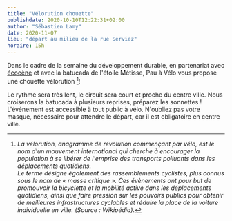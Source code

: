 ```yaml
---
title: "Vélorution chouette"
publishdate: 2020-10-10T12:22:31+02:00
author: "Sébastien Lamy"
date: 2020-11-07
lieu: "départ au milieu de la rue Serviez"
horaire: 15h
---
```


Dans le cadre de la semaine du développement durable, en partenariat avec [écocène][]
et avec la batucada de l'étoile Métisse, Pau à Vélo vous propose une chouette
vélorution [^1]!

<!--more-->

Le rythme sera très lent, le circuit sera court et proche du centre ville. Nous croiserons la batucada à plusieurs reprises, préparez les sonnettes ! L'événement est accessible à tout public à vélo. N'oubliez pas votre masque, nécessaire pour attendre le départ, car il est obligatoire en centre ville. 

[^1]: _La vélorution, anagramme de révolution commençant par vélo, est le nom d'un mouvement international qui cherche à encourager la population à se libérer de l'emprise des transports polluants dans les déplacements quotidiens. <br> Le terme désigne également des rassemblements cyclistes, plus connus sous le nom de « masse critique ». Ces évènements ont pour but de promouvoir la bicyclette et la mobilité active dans les déplacements quotidiens, ainsi que faire pression sur les pouvoirs publics pour obtenir de meilleures infrastructures cyclables et réduire la place de la voiture individuelle en ville. (Source : Wikipédia)._

[écocène]: https://www.ecocene.fr/